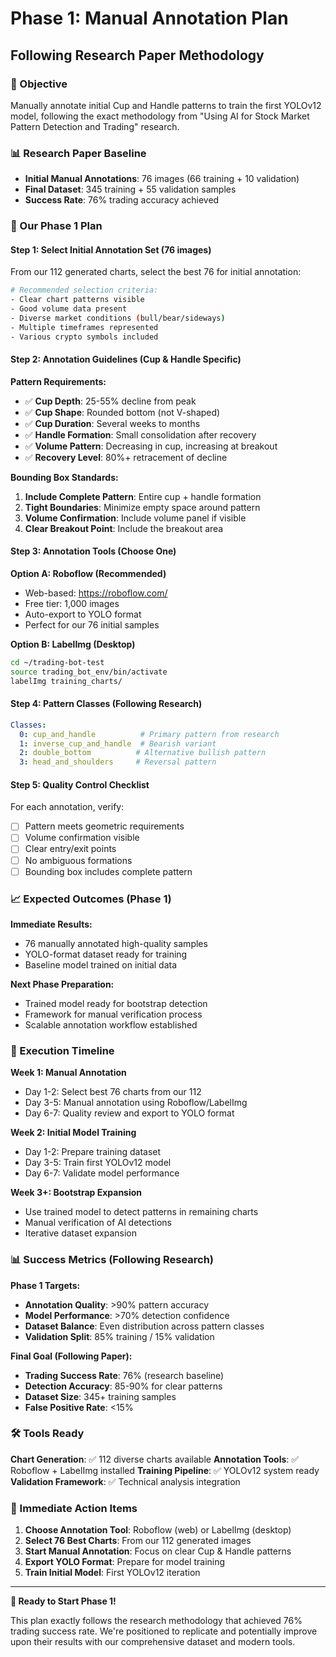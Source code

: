 # Phase 1: Manual Annotation Plan
## Following Research Paper Methodology

### 🎯 Objective
Manually annotate initial Cup and Handle patterns to train the first YOLOv12 model, following the exact methodology from "Using AI for Stock Market Pattern Detection and Trading" research.

### 📊 Research Paper Baseline
- **Initial Manual Annotations**: 76 images (66 training + 10 validation)
- **Final Dataset**: 345 training + 55 validation samples
- **Success Rate**: 76% trading accuracy achieved

### 🎯 Our Phase 1 Plan

#### Step 1: Select Initial Annotation Set (76 images)
From our 112 generated charts, select the best 76 for initial annotation:

```bash
# Recommended selection criteria:
- Clear chart patterns visible
- Good volume data present
- Diverse market conditions (bull/bear/sideways)
- Multiple timeframes represented
- Various crypto symbols included
```

#### Step 2: Annotation Guidelines (Cup & Handle Specific)

**Pattern Requirements:**
- ✅ **Cup Depth**: 25-55% decline from peak
- ✅ **Cup Shape**: Rounded bottom (not V-shaped)
- ✅ **Cup Duration**: Several weeks to months
- ✅ **Handle Formation**: Small consolidation after recovery
- ✅ **Volume Pattern**: Decreasing in cup, increasing at breakout
- ✅ **Recovery Level**: 80%+ retracement of decline

**Bounding Box Standards:**
1. **Include Complete Pattern**: Entire cup + handle formation
2. **Tight Boundaries**: Minimize empty space around pattern
3. **Volume Confirmation**: Include volume panel if visible
4. **Clear Breakout Point**: Include the breakout area

#### Step 3: Annotation Tools (Choose One)

**Option A: Roboflow (Recommended)**
- Web-based: https://roboflow.com/
- Free tier: 1,000 images
- Auto-export to YOLO format
- Perfect for our 76 initial samples

**Option B: LabelImg (Desktop)**
```bash
cd ~/trading-bot-test
source trading_bot_env/bin/activate
labelImg training_charts/
```

#### Step 4: Pattern Classes (Following Research)
```yaml
Classes:
  0: cup_and_handle          # Primary pattern from research
  1: inverse_cup_and_handle  # Bearish variant
  2: double_bottom          # Alternative bullish pattern
  3: head_and_shoulders     # Reversal pattern
```

#### Step 5: Quality Control Checklist

For each annotation, verify:
- [ ] Pattern meets geometric requirements
- [ ] Volume confirmation visible
- [ ] Clear entry/exit points
- [ ] No ambiguous formations
- [ ] Bounding box includes complete pattern

### 📈 Expected Outcomes (Phase 1)

**Immediate Results:**
- 76 manually annotated high-quality samples
- YOLO-format dataset ready for training
- Baseline model trained on initial data

**Next Phase Preparation:**
- Trained model ready for bootstrap detection
- Framework for manual verification process
- Scalable annotation workflow established

### 🚀 Execution Timeline

**Week 1: Manual Annotation**
- Day 1-2: Select best 76 charts from our 112
- Day 3-5: Manual annotation using Roboflow/LabelImg
- Day 6-7: Quality review and export to YOLO format

**Week 2: Initial Model Training**
- Day 1-2: Prepare training dataset
- Day 3-5: Train first YOLOv12 model
- Day 6-7: Validate model performance

**Week 3+: Bootstrap Expansion**
- Use trained model to detect patterns in remaining charts
- Manual verification of AI detections
- Iterative dataset expansion

### 📊 Success Metrics (Following Research)

**Phase 1 Targets:**
- **Annotation Quality**: >90% pattern accuracy
- **Model Performance**: >70% detection confidence
- **Dataset Balance**: Even distribution across pattern classes
- **Validation Split**: 85% training / 15% validation

**Final Goal (Following Paper):**
- **Trading Success Rate**: 76% (research baseline)
- **Detection Accuracy**: 85-90% for clear patterns
- **Dataset Size**: 345+ training samples
- **False Positive Rate**: <15%

### 🛠️ Tools Ready

**Chart Generation**: ✅ 112 diverse charts available
**Annotation Tools**: ✅ Roboflow + LabelImg installed
**Training Pipeline**: ✅ YOLOv12 system ready
**Validation Framework**: ✅ Technical analysis integration

### 🎯 Immediate Action Items

1. **Choose Annotation Tool**: Roboflow (web) or LabelImg (desktop)
2. **Select 76 Best Charts**: From our 112 generated images
3. **Start Manual Annotation**: Focus on clear Cup & Handle patterns
4. **Export YOLO Format**: Prepare for model training
5. **Train Initial Model**: First YOLOv12 iteration

---

**🚀 Ready to Start Phase 1!**

This plan exactly follows the research methodology that achieved 76% trading success rate. We're positioned to replicate and potentially improve upon their results with our comprehensive dataset and modern tools. 